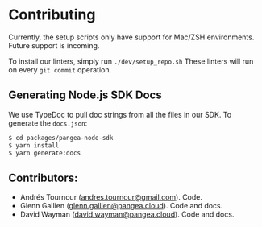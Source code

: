 # Contributing

Currently, the setup scripts only have support for Mac/ZSH environments.
Future support is incoming.

To install our linters, simply run `./dev/setup_repo.sh`
These linters will run on every `git commit` operation.

## Generating Node.js SDK Docs

We use TypeDoc to pull doc strings from all the files in our SDK. To generate
the `docs.json`:

```bash
$ cd packages/pangea-node-sdk
$ yarn install
$ yarn generate:docs
```

## Contributors:

- Andrés Tournour (andres.tournour@gmail.com). Code.
- Glenn Gallien (glenn.gallien@pangea.cloud). Code and docs.
- David Wayman (david.wayman@pangea.cloud). Code and docs.

